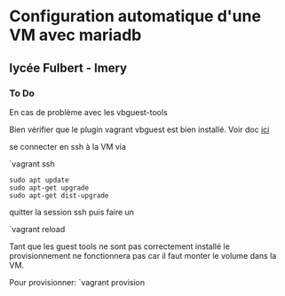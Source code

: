# Configuration automatique d'une VM avec mariadb

## lycée Fulbert - lmery

### To Do

En cas de problème avec les vbguest-tools

Bien vérifier que le plugin vagrant vbguest est bien installé. Voir doc [ici](https://github.com/dotless-de/vagrant-vbguest)

se connecter en ssh à la VM via

`vagrant ssh

```\
sudo apt update
sudo apt-get upgrade
sudo apt-get dist-upgrade
```

quitter la session ssh puis faire un

`vagrant reload

Tant que les guest tools ne sont pas correctement installé le provisionnement ne fonctionnera pas car il faut monter le volume dans la VM.

Pour provisionner:
`vagrant provision




